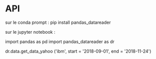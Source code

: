 # API

sur le conda prompt : 
pip install pandas_datareader


sur le jupyter notebook :

import pandas as pd
import pandas_datareader as dr


dr.data.get_data_yahoo ('ibm', start = '2018-09-01', 
                       end = '2018-11-24')

